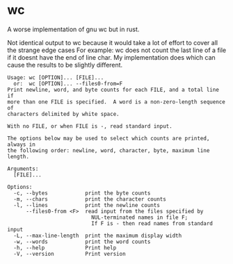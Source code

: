 # wc

A worse implementation of gnu wc but in rust.

Not identical output to wc because it would take a lot of effort to cover all the strange edge cases
For example: wc does not count the last line of a file if it doesnt have the end of line char.
My implementation does which can cause the results to be slightly different.

```
Usage: wc [OPTION]... [FILE]...
  or:  wc [OPTION]... --files0-from=F
Print newline, word, and byte counts for each FILE, and a total line if
more than one FILE is specified.  A word is a non-zero-length sequence of
characters delimited by white space.

With no FILE, or when FILE is -, read standard input.

The options below may be used to select which counts are printed, always in
the following order: newline, word, character, byte, maximum line length.

Arguments:
  [FILE]...

Options:
  -c, --bytes            print the byte counts
  -m, --chars            print the character counts
  -l, --lines            print the newline counts
      --files0-from <F>  read input from the files specified by
                           NUL-terminated names in file F;
                           If F is - then read names from standard input
  -L, --max-line-length  print the maximum display width
  -w, --words            print the word counts
  -h, --help             Print help
  -V, --version          Print version
```
